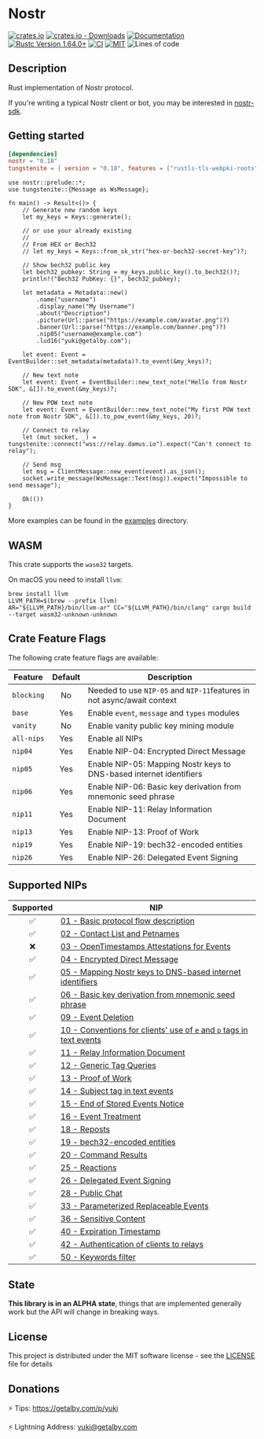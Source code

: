 # Nostr

[![crates.io](https://img.shields.io/crates/v/nostr.svg)](https://crates.io/crates/nostr)
[![crates.io - Downloads](https://img.shields.io/crates/d/nostr)](https://crates.io/crates/nostr)
[![Documentation](https://docs.rs/nostr/badge.svg)](https://docs.rs/nostr)
[![Rustc Version 1.64.0+](https://img.shields.io/badge/rustc-1.64.0%2B-lightgrey.svg)](https://blog.rust-lang.org/2022/09/22/Rust-1.64.0.html)
[![CI](https://github.com/rust-nostr/nostr/actions/workflows/ci.yml/badge.svg)](https://github.com/rust-nostr/nostr/actions/workflows/ci.yml)
[![MIT](https://img.shields.io/crates/l/nostr.svg)](../../LICENSE)
![Lines of code](https://img.shields.io/tokei/lines/github/rust-nostr/nostr)

## Description

Rust implementation of Nostr protocol.

If you're writing a typical Nostr client or bot, you may be interested in [nostr-sdk](https://crates.io/crates/nostr-sdk).

## Getting started

```toml
[dependencies]
nostr = "0.18"
tungstenite = { version = "0.18", features = ["rustls-tls-webpki-roots"]}
```

```rust,no_run
use nostr::prelude::*;
use tungstenite::{Message as WsMessage};

fn main() -> Result<()> {
    // Generate new random keys
    let my_keys = Keys::generate();

    // or use your already existing
    //
    // From HEX or Bech32
    // let my_keys = Keys::from_sk_str("hex-or-bech32-secret-key")?;

    // Show bech32 public key
    let bech32_pubkey: String = my_keys.public_key().to_bech32()?;
    println!("Bech32 PubKey: {}", bech32_pubkey);

    let metadata = Metadata::new()
        .name("username")
        .display_name("My Username")
        .about("Description")
        .picture(Url::parse("https://example.com/avatar.png")?)
        .banner(Url::parse("https://example.com/banner.png")?)
        .nip05("username@example.com")
        .lud16("yuki@getalby.com");

    let event: Event = EventBuilder::set_metadata(metadata)?.to_event(&my_keys)?;

    // New text note
    let event: Event = EventBuilder::new_text_note("Hello from Nostr SDK", &[]).to_event(&my_keys)?;

    // New POW text note
    let event: Event = EventBuilder::new_text_note("My first POW text note from Nostr SDK", &[]).to_pow_event(&my_keys, 20)?;

    // Connect to relay
    let (mut socket, _) = tungstenite::connect("wss://relay.damus.io").expect("Can't connect to relay");

    // Send msg
    let msg = ClientMessage::new_event(event).as_json();
    socket.write_message(WsMessage::Text(msg)).expect("Impossible to send message");

    Ok(())
}
```

More examples can be found in the [examples](https://github.com/rust-nostr/nostr/tree/master/crates/nostr/examples) directory.

## WASM

This crate supports the `wasm32` targets.

On macOS you need to install `llvm`:

```shell
brew install llvm
LLVM_PATH=$(brew --prefix llvm)
AR="${LLVM_PATH}/bin/llvm-ar" CC="${LLVM_PATH}/bin/clang" cargo build --target wasm32-unknown-unknown
```

## Crate Feature Flags

The following crate feature flags are available:

| Feature             | Default | Description                                                                                                                |
| ------------------- | :-----: | -------------------------------------------------------------------------------------------------------------------------- |
| `blocking`          |   No    | Needed to use `NIP-05` and `NIP-11`features in not async/await context                                                     |
| `base`              |   Yes   | Enable `event`, `message` and `types` modules                                                                              |
| `vanity`            |   No    | Enable vanity public key mining module                                                                                     |
| `all-nips`          |   Yes   | Enable all NIPs                                                                                                            |
| `nip04`             |   Yes   | Enable NIP-04: Encrypted Direct Message                                                                                    |
| `nip05`             |   Yes   | Enable NIP-05: Mapping Nostr keys to DNS-based internet identifiers                                                        |
| `nip06`             |   Yes   | Enable NIP-06: Basic key derivation from mnemonic seed phrase                                                              |
| `nip11`             |   Yes   | Enable NIP-11: Relay Information Document                                                                                  |
| `nip13`             |   Yes   | Enable NIP-13: Proof of Work                                                                                               |
| `nip19`             |   Yes   | Enable NIP-19: bech32-encoded entities                                                                                     |
| `nip26`             |   Yes   | Enable NIP-26: Delegated Event Signing                                                                                     |

## Supported NIPs

| Supported  | NIP                                                                                                                                |
|:----------:| ---------------------------------------------------------------------------------------------------------------------------------- |
| ✅         | [01 - Basic protocol flow description](https://github.com/nostr-protocol/nips/blob/master/01.md)                                    |
| ✅         | [02 - Contact List and Petnames](https://github.com/nostr-protocol/nips/blob/master/02.md)                                          |
| ❌         | [03 - OpenTimestamps Attestations for Events](https://github.com/nostr-protocol/nips/blob/master/03.md)                             |
| ✅         | [04 - Encrypted Direct Message](https://github.com/nostr-protocol/nips/blob/master/04.md)                                           |
| ✅         | [05 - Mapping Nostr keys to DNS-based internet identifiers](https://github.com/nostr-protocol/nips/blob/master/05.md)               |
| ✅         | [06 - Basic key derivation from mnemonic seed phrase](https://github.com/nostr-protocol/nips/blob/master/06.md)                     |
| ✅         | [09 - Event Deletion](https://github.com/nostr-protocol/nips/blob/master/09.md)                                                     |
| ✅         | [10 - Conventions for clients' use of `e` and `p` tags in text events](https://github.com/nostr-protocol/nips/blob/master/10.md)    |
| ✅         | [11 - Relay Information Document](https://github.com/nostr-protocol/nips/blob/master/11.md)                                         |
| ✅         | [12 - Generic Tag Queries](https://github.com/nostr-protocol/nips/blob/master/12.md)                                                |
| ✅         | [13 - Proof of Work](https://github.com/nostr-protocol/nips/blob/master/13.md)                                                      |
| ✅         | [14 - Subject tag in text events](https://github.com/nostr-protocol/nips/blob/master/14.md)                                         |
| ✅         | [15 - End of Stored Events Notice](https://github.com/nostr-protocol/nips/blob/master/15.md)                                        |
| ✅         | [16 - Event Treatment](https://github.com/nostr-protocol/nips/blob/master/16.md)                                                    |
| ✅         | [18 - Reposts](https://github.com/nostr-protocol/nips/blob/master/18.md)                                                            |
| ✅         | [19 - bech32-encoded entities](https://github.com/nostr-protocol/nips/blob/master/19.md)                                            |
| ✅         | [20 - Command Results](https://github.com/nostr-protocol/nips/blob/master/20.md)                                                    |
| ✅         | [25 - Reactions](https://github.com/nostr-protocol/nips/blob/master/25.md)                                                          |
| ✅         | [26 - Delegated Event Signing](https://github.com/nostr-protocol/nips/blob/master/26.md)                                            |
| ✅         | [28 - Public Chat](https://github.com/nostr-protocol/nips/blob/master/28.md)                                                        |
| ✅         | [33 - Parameterized Replaceable Events](https://github.com/nostr-protocol/nips/blob/master/33.md)                                   |
| ✅         | [36 - Sensitive Content](https://github.com/nostr-protocol/nips/blob/master/36.md)                                                  |
| ✅         | [40 - Expiration Timestamp](https://github.com/nostr-protocol/nips/blob/master/40.md)                                               |
| ✅         | [42 - Authentication of clients to relays](https://github.com/nostr-protocol/nips/blob/master/42.md)                                |
| ✅         | [50 - Keywords filter](https://github.com/nostr-protocol/nips/blob/master/50.md)                                                    |

## State

**This library is in an ALPHA state**, things that are implemented generally work but the API will change in breaking ways.

## License

This project is distributed under the MIT software license - see the [LICENSE](../../LICENSE) file for details

## Donations

⚡ Tips: https://getalby.com/p/yuki

⚡ Lightning Address: yuki@getalby.com